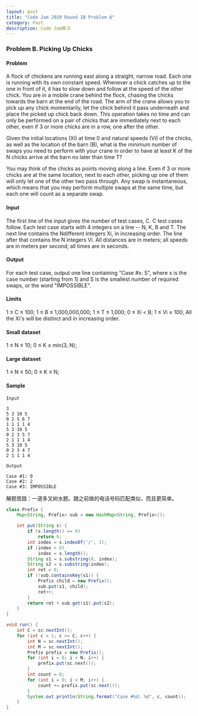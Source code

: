 ```yaml
---
layout: post
title: "Code Jam 2010 Round 1B Problem A"
category: Past
description: Code Jam练习
---
```

### Problem B. Picking Up Chicks

#### Problem
A flock of chickens are running east along a straight, narrow road. Each one is running with its own constant speed. Whenever a chick catches up to the one in front of it, it has to slow down and follow at the speed of the other chick. You are in a mobile crane behind the flock, chasing the chicks towards the barn at the end of the road. The arm of the crane allows you to pick up any chick momentarily, let the chick behind it pass underneath and place the picked up chick back down. This operation takes no time and can only be performed on a pair of chicks that are immediately next to each other, even if 3 or more chicks are in a row, one after the other.

Given the initial locations (Xi) at time 0 and natural speeds (Vi) of the chicks, as well as the location of the barn (B), what is the minimum number of swaps you need to perform with your crane in order to have at least K of the N chicks arrive at the barn no later than time T?

You may think of the chicks as points moving along a line. Even if 3 or more chicks are at the same location, next to each other, picking up one of them will only let one of the other two pass through. Any swap is instantaneous, which means that you may perform multiple swaps at the same time, but each one will count as a separate swap.

#### Input
The first line of the input gives the number of test cases, C. C test cases follow. Each test case starts with 4 integers on a line -- N, K, B and T. The next line contains the Ndifferent integers Xi, in increasing order. The line after that contains the N integers Vi. All distances are in meters; all speeds are in meters per second; all times are in seconds.

#### Output
For each test case, output one line containing "Case #x: S", where x is the case number (starting from 1) and S is the smallest number of required swaps, or the word "IMPOSSIBLE".

#### Limits
1 ≤ C ≤ 100;
1 ≤ B ≤ 1,000,000,000;
1 ≤ T ≤ 1,000;
0 ≤ Xi < B;
1 ≤ Vi ≤ 100;
All the Xi's will be distinct and in increasing order.

#### Small dataset
1 ≤ N ≤ 10;
0 ≤ K ≤ min(3, N);

#### Large dataset
1 ≤ N ≤ 50;
0 ≤ K ≤ N;

#### Sample

```
Input 
 
3
5 3 10 5
0 2 5 6 7
1 1 1 1 4
5 3 10 5
0 2 3 5 7
2 1 1 1 4
5 3 10 5
0 2 3 4 7
2 1 1 1 4
 	
Output

Case #1: 0
Case #2: 2
Case #3: IMPOSSIBLE
```

解题思路：一道多叉树水题。跟之前做的电话号码匹配类似，而且更简单。

```java
class Prefix {
	Map<String, Prefix> sub = new HashMap<String, Prefix>();

	int put(String s) {
		if (s.length() == 0)
			return 0;
		int index = s.indexOf('/', 1);
		if (index < 0)
			index = s.length();
		String s1 = s.substring(0, index);
		String s2 = s.substring(index);
		int ret = 0;
		if (!sub.containsKey(s1)) {
			Prefix child = new Prefix();
			sub.put(s1, child);
			ret++;
		}
		return ret + sub.get(s1).put(s2);
	}
}

void run() {
	int C = sc.nextInt();
	for (int c = 1; c <= C; c++) {
		int N = sc.nextInt();
		int M = sc.nextInt();
		Prefix prefix = new Prefix();
		for (int i = 0; i < N; i++) {
			prefix.put(sc.next());
		}
		int count = 0;
		for (int i = 0; i < M; i++) {
			count += prefix.put(sc.next());
		}
		System.out.println(String.format("Case #%d: %d", c, count));
	}
}
```
